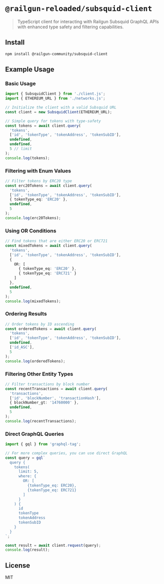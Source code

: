# `@railgun-reloaded/subsquid-client`

> TypeScript client for interacting with Railgun Subsquid GraphQL APIs with enhanced type safety and filtering capabilities.

## Install

```bash
npm install @railgun-community/subsquid-client
```

## Example Usage

### Basic Usage

```typescript
import { SubsquidClient } from './client.js';
import { ETHEREUM_URL } from './networks.js';

// Initialize the client with a valid Subsquid URL
const client = new SubsquidClient(ETHEREUM_URL);

// Simple query for tokens with type-safety
const tokens = await client.query(
  'tokens',
  ['id', 'tokenType', 'tokenAddress', 'tokenSubID'],
  undefined,
  undefined,
  5 // limit
);
console.log(tokens);
```

### Filtering with Enum Values

```typescript
// Filter tokens by ERC20 type
const erc20Tokens = await client.query(
  'tokens',
  ['id', 'tokenType', 'tokenAddress', 'tokenSubID'],
  { tokenType_eq: 'ERC20' },
  undefined,
  5
);
console.log(erc20Tokens);
```

### Using OR Conditions

```typescript
// Find tokens that are either ERC20 or ERC721
const mixedTokens = await client.query(
  'tokens',
  ['id', 'tokenType', 'tokenAddress', 'tokenSubID'],
  {
    OR: [
      { tokenType_eq: 'ERC20' },
      { tokenType_eq: 'ERC721' }
    ]
  },
  undefined,
  5
);
console.log(mixedTokens);
```

### Ordering Results

```typescript
// Order tokens by ID ascending
const orderedTokens = await client.query(
  'tokens',
  ['id', 'tokenType', 'tokenAddress', 'tokenSubID'],
  undefined,
  ['id_ASC'],
  5
);
console.log(orderedTokens);
```

### Filtering Other Entity Types

```typescript
// Filter transactions by block number
const recentTransactions = await client.query(
  'transactions',
  ['id', 'blockNumber', 'transactionHash'],
  { blockNumber_gt: '14760000' },
  undefined,
  5
);
console.log(recentTransactions);
```

### Direct GraphQL Queries

```typescript
import { gql } from 'graphql-tag';

// For more complex queries, you can use direct GraphQL
const query = gql`
  query {
    tokens(
      limit: 5, 
      where: { 
        OR: [
          {tokenType_eq: ERC20}, 
          {tokenType_eq: ERC721}
        ]
      }
    ) {
      id
      tokenType
      tokenAddress
      tokenSubID
    }
  }
`;

const result = await client.request(query);
console.log(result);
```

## License

MIT
